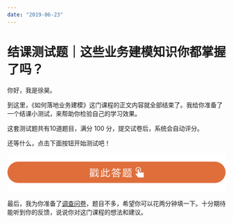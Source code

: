```yaml
---
date: "2019-06-23"
---  
```

      
# 结课测试题｜这些业务建模知识你都掌握了吗？
你好，我是徐昊。

到这里，《如何落地业务建模》这门课程的正文内容就全部结束了。我给你准备了一个结课小测试，来帮助你检验自己的学习效果。

这套测试题共有10道题目，满分 100 分，提交试卷后，系统会自动评分。

还等什么，点击下面按钮开始测试吧！

[![](./httpsstatic001geekbangorgresourceimage28a428d1be62669b4f3cc01c36466bf811a4.png)](http://time.geekbang.org/quiz/intro?act_id=849&exam_id=2434)

最后，我为你准备了[调查问卷](https://jinshuju.net/f/fBCGVh)，题目不多，希望你可以花两分钟填一下。十分期待能听到你的反馈，说说你对这门课程的想法和建议。

<!-- [[[read_end]]] -->